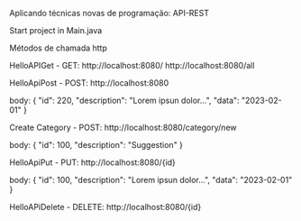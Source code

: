 Aplicando técnicas novas de programação:
API-REST

Start project in Main.java

Métodos de chamada http

HelloAPIGet - GET:
http://localhost:8080/
http://localhost:8080/all

HelloApiPost - POST:
http://localhost:8080

body:
{
    "id": 220,
    "description": "Lorem ipsun dolor...",
    "data": "2023-02-01"
}

Create Category - POST:
http://localhost:8080/category/new

body:
{
    "id": 100,
    "description": "Suggestion"
}

HelloApiPut - PUT:
http://localhost:8080/{id}

body:
{
    "id": 100,
    "description": "Lorem ipsun dolor...",
    "data": "2023-02-01"
}

HelloAPiDelete - DELETE:
http://localhost:8080/{id}
